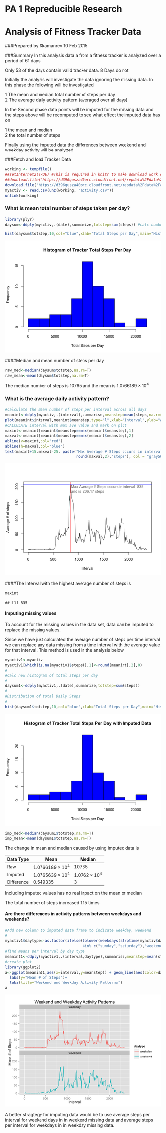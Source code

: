 # PA 1 Repreducible Research
Analysis of Fitness Tracker Data
================================

###Prepared by Skamanrev 10 Feb 2015

###Summary
In this analysis data a from a fitness tracker is analyzed over a period of 61 days

Only 53 of the days contain valid tracker data. 8 Days do not

Initially the analysis will investigate the  data ignoring the missing data. 
In this phase the following will be investigated

1 The mean and median total number of steps per day  
2 The average daily activity pattern (averaged over all days)

In the Second phase data points will be imputed for the missing data and the steps above will 
be recomputed to see what effect the imputed data has on 

1 the mean and median  
2 the total number of steps

Finally using the imputed data the differences between weekend and weekday activity will be analyzed 

###Fetch and load Tracker Data

```r
working <- tempfile()
##setInternet2(TRUE) #This is required in knitr to make download work on Windows ->source stackoverflow
##download.file("https://d396qusza40orc.cloudfront.net/repdata%2Fdata%2Factivity.zip",working)
download.file("https://d396qusza40orc.cloudfront.net/repdata%2Fdata%2Factivity.zip",working,method="curl") ##This for macs
myactiv <- read.csv(unz(working, "activity.csv"))
unlink(working)
```
### What is mean total number of steps taken per day?

```r
library(plyr)
daysum<-ddply(myactiv,.(date),summarize,totstep=sum(steps)) #calc number or steps per day
```


```r
hist(daysum$totstep,10,col="blue",xlab="Total Steps per Day",main="Histogram of Tracker Total Steps Per Day")
```

![](PA1_template_files/figure-html/dailysteps-1.png) 

####Median and mean number of steps per day

```r
raw_med<-median(daysum$totstep,na.rm=T)
raw_mean<-mean(daysum$totstep,na.rm=T)
```

The median number of steps is $10765$ and the mean is $1.0766189\times 10^{4}$

### What is the average daily activity pattern?  

```r
#calculate the mean number of steps per interval across all days
meanint<-ddply(myactiv,.(interval),summarise,meanstep=mean(steps,na.rm=T)) 
plot(meanint$interval,meanint$meanstep,type="l",xlab="Interval",ylab="Average # of steps")
#CALCULATE interval with max ave value and mark on plot
maxint<-meanint[meanint$meanstep==max(meanint$meanstep),1]
maxval<-meanint[meanint$meanstep==max(meanint$meanstep),2]
abline(v=maxint,col="red")
abline(h=maxval,col="blue")
text(maxint+15,maxval-25, paste("Max Average # Steps occurs in interval ",maxint," \nand is ", 
                                round(maxval,2),"steps"), col = "gray50", adj = c(0, 0))
```

![](PA1_template_files/figure-html/unnamed-chunk-4-1.png) 

####The Interval with the highest average number of steps is

```r
maxint
```

```
## [1] 835
```

#### Imputing missing values

To account for the missing values in the data set, data can be imputed to replace the missing values.  

Since we have just calculated the average number of steps per time interval we can replace any data missing from a time interval
with the average value for that interval. This method is used in the analysis below


```r
myactiv1<-myactiv
myactiv1[which(is.na(myactiv1$steps)),1]<-round(meanint[,2],0)
#
#Calc new histogram of total steps per day
#
daysum1<-ddply(myactiv1,.(date),summarize,totstep=sum(steps))
#
#Distribution of total Daily Steps
#
hist(daysum1$totstep,10,col="blue",xlab="Total Steps per Day",main="Histogram of Tracker Total Steps Per Day with Imputed Data")
```

![](PA1_template_files/figure-html/imputed_graph-1.png) 

```r
imp_med<-median(daysum1$totstep,na.rm=T)
imp_mean<-mean(daysum1$totstep,na.rm=T)
```

The change in mean and median caused by using imputed data is 

Data Type     | Mean         |Median      |
------------- | -------------|------------|
Raw           | $1.0766189\times 10^{4}$ |$10765$ |   
Imputed       |$1.0765639\times 10^{4}$  |$1.0762\times 10^{4}$ |
Difference    |$0.549335$|$3$

Including imputed values has no real inpact on the mean or median

The total number of steps increased $1.15$ times

#### Are there differences in activity patterns between weekdays and weekends?


```r
#Add new column to imputed data frame to indicate weekday, weekend
#
myactiv1$daytype<-as.factor(ifelse(tolower(weekdays(strptime(myactiv$date,format="%Y-%m-%d")))
                                   %in% c("sunday","saturday"),"weekend","weekday"))
#find means per interval by day type
meanint1<-ddply(myactiv1,.(interval,daytype),summarise,meanstep=mean(steps))
#create plot
library(ggplot2)
a<-ggplot(meanint1,aes(x=interval,y=meanstep)) + geom_line(aes(color=daytype))+facet_wrap(~daytype,nrow=2,ncol=1)+
  labs(y="Mean # of Steps")+
  labs(title="Weekend and Weekday Activity Patterns")
a
```

![](PA1_template_files/figure-html/weekdays-1.png) 

A better stragtegy for imputing data would be to use average steps per interval for weekend days in in weekend missing data and 
average steps per interval for weekdays in in weekday missing data.
